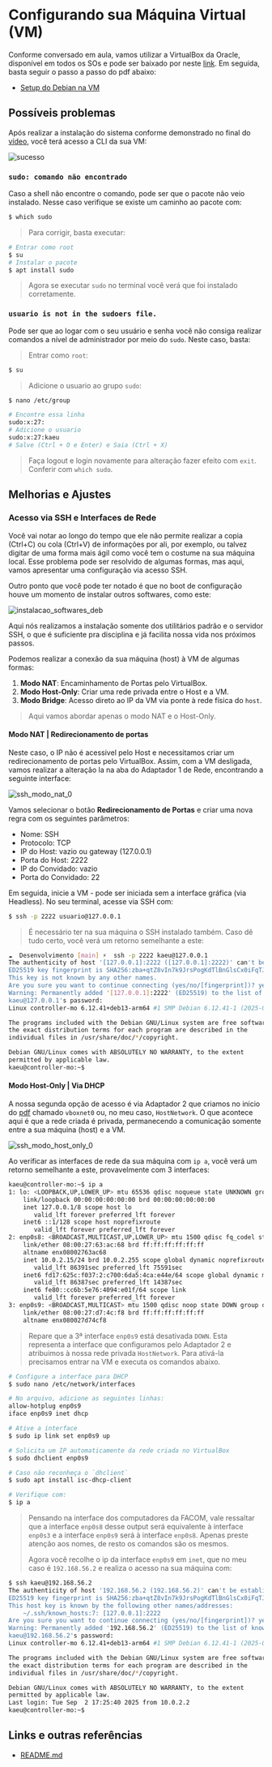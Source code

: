 # Configurando sua Máquina Virtual (VM)

Conforme conversado em aula, vamos utilizar a VirtualBox da Oracle, disponível em todos os SOs e pode ser baixado por neste [link](https://www.virtualbox.org/wiki/Downloads). Em seguida, basta seguir o passo a passo do pdf abaixo:

- [Setup do Debian na VM](debian_12-virtualbox.pdf)

## Possíveis problemas

Após realizar a instalação do sistema conforme demonstrado no final do [vídeo](https://youtu.be/s4CM-MZiqWk), você terá acesso a CLI da sua VM: 

![sucesso](./img/sucesso.png)

### `sudo: comando não encontrado`

Caso a shell não encontre o comando, pode ser que o pacote não veio instalado. Nesse caso verifique se existe um caminho ao pacote com:

```bash
$ which sudo
```

> Para corrigir, basta executar:

```bash
# Entrar como root
$ su
# Instalar o pacote
$ apt install sudo
```

> Agora se executar `sudo` no terminal você verá que foi instalado corretamente.

### `usuario is not in the sudoers file.`

Pode ser que ao logar com o seu usuário e senha você não consiga realizar comandos a nível de administrador por meio do `sudo`. Neste caso, basta:

> Entrar como `root`:

```bash
$ su
```

> Adicione o usuario ao grupo `sudo`:

```bash
$ nano /etc/group

# Encontre essa linha
sudo:x:27:
# Adicione o usuario
sudo:x:27:kaeu
# Salve (Ctrl + O e Enter) e Saia (Ctrl + X)
```

> Faça logout e login novamente para alteração fazer efeito com `exit`. Conferir com `which sudo`.

## Melhorias e Ajustes

### Acesso via SSH e Interfaces de Rede

Você vai notar ao longo do tempo que ele não permite realizar a copia (Ctrl+C) ou cola (Ctrl+V) de informações por ali, por exemplo, ou talvez digitar de uma forma mais ágil como você tem o costume na sua máquina local. Esse problema pode ser resolvido de algumas formas, mas aqui, vamos apresentar uma configuração via acesso SSH.

Outro ponto que você pode ter notado é que no boot de configuração houve um momento de instalar outros softwares, como este:

![instalacao_softwares_deb](./img/instalacao_softwares_deb.png)

Aqui nós realizamos a instalação somente dos utilitários padrão e o servidor SSH, o que é suficiente pra disciplina e já facilita nossa vida nos próximos passos.

Podemos realizar a conexão da sua máquina (host) à VM de algumas formas:

1. **Modo NAT**: Encaminhamento de Portas pelo VirtualBox.
2. **Modo Host-Only**: Criar uma rede privada entre o Host e a VM.
3. **Modo Bridge**: Acesso direto ao IP da VM via ponte à rede física do `host`.

> Aqui vamos abordar apenas o modo NAT e o Host-Only.

#### Modo NAT | Redirecionamento de portas

Neste caso, o IP não é acessivel pelo Host e necessitamos criar um redirecionamento de portas pelo VirtualBox. Assim, com a VM desligada, vamos realizar a alteração la na aba do Adaptador 1 de Rede, encontrando a seguinte interface:

![ssh_modo_nat_0](./img/ssh_modo_nat_0.png)

Vamos selecionar o botão **Redirecionamento de Portas** e criar uma nova regra com os seguintes parâmetros:

- Nome: SSH
- Protocolo: TCP
- IP do Host: vazio ou gateway (127.0.0.1)
- Porta do Host: 2222
- IP do Convidado: vazio
- Porta do Convidado: 22

Em seguida, inicie a VM - pode ser iniciada sem a interface gráfica (via Headless). No seu terminal, acesse via SSH com:

```bash
$ ssh -p 2222 usuario@127.0.0.1
```

> É necessário ter na sua máquina o SSH instalado também. Caso dê tudo certo, você verá um retorno semelhante a este:

```bash
☁  Desenvolvimento [main] ⚡  ssh -p 2222 kaeu@127.0.0.1      
The authenticity of host '[127.0.0.1]:2222 ([127.0.0.1]:2222)' can't be established.
ED25519 key fingerprint is SHA256:zba+qtZ8vIn7k9JrsPogKdTlBnGlsCx0iFqTJOVA2lg.
This key is not known by any other names.
Are you sure you want to continue connecting (yes/no/[fingerprint])? yes
Warning: Permanently added '[127.0.0.1]:2222' (ED25519) to the list of known hosts.
kaeu@127.0.0.1's password: 
Linux controller-mo 6.12.41+deb13-arm64 #1 SMP Debian 6.12.41-1 (2025-08-12) aarch64

The programs included with the Debian GNU/Linux system are free software;
the exact distribution terms for each program are described in the
individual files in /usr/share/doc/*/copyright.

Debian GNU/Linux comes with ABSOLUTELY NO WARRANTY, to the extent
permitted by applicable law.
kaeu@controller-mo:~$ 
```

#### Modo Host-Only | Via DHCP

A nossa segunda opção de acesso é via Adaptador 2 que criamos no inicio do [pdf](debian_12-virtualbox.pdf) chamado `vboxnet0` ou, no meu caso, `HostNetwork`. O que acontece aqui é que a rede criada é privada, permanecendo a comunicação somente entre a sua máquina (host) e a VM.

![ssh_modo_host_only_0](./img/ssh_modo_host_only_0.png)

Ao verificar as interfaces de rede da sua máquina com `ip a`, você verá um retorno semelhante a este, provavelmente com 3 interfaces:

```bash
kaeu@controller-mo:~$ ip a
1: lo: <LOOPBACK,UP,LOWER_UP> mtu 65536 qdisc noqueue state UNKNOWN group default qlen 1000
    link/loopback 00:00:00:00:00:00 brd 00:00:00:00:00:00
    inet 127.0.0.1/8 scope host lo
       valid_lft forever preferred_lft forever
    inet6 ::1/128 scope host noprefixroute 
       valid_lft forever preferred_lft forever
2: enp0s8: <BROADCAST,MULTICAST,UP,LOWER_UP> mtu 1500 qdisc fq_codel state UP group default qlen 1000
    link/ether 08:00:27:63:ac:68 brd ff:ff:ff:ff:ff:ff
    altname enx08002763ac68
    inet 10.0.2.15/24 brd 10.0.2.255 scope global dynamic noprefixroute enp0s8
       valid_lft 86391sec preferred_lft 75591sec
    inet6 fd17:625c:f037:2:c700:6da5:4ca:e44e/64 scope global dynamic mngtmpaddr noprefixroute 
       valid_lft 86387sec preferred_lft 14387sec
    inet6 fe80::cc6b:5e76:4094:e01f/64 scope link 
       valid_lft forever preferred_lft forever
3: enp0s9: <BROADCAST,MULTICAST> mtu 1500 qdisc noop state DOWN group default qlen 1000
    link/ether 08:00:27:d7:4c:f8 brd ff:ff:ff:ff:ff:ff
    altname enx080027d74cf8
```
> Repare que a 3ª interface `enp0s9` está desativada `DOWN`. Esta representa a interface que configuramos pelo Adaptador 2 e atribuimos à nossa rede privada `HostNetwork`. Para ativá-la precisamos entrar na VM e executa os comandos abaixo.

```bash
# Configure a interface para DHCP
$ sudo nano /etc/network/interfaces

# No arquivo, adicione as seguintes linhas:
allow-hotplug enp0s9
iface enp0s9 inet dhcp

# Ative a interface
$ sudo ip link set enp0s9 up

# Solicita um IP automaticamente da rede criada no VirtualBox
$ sudo dhclient enp0s9

# Caso não reconheça o `dhclient`
$ sudo apt install isc-dhcp-client

# Verifique com:
$ ip a
```

> Pensando na interface dos computadores da FACOM, vale ressaltar que a interface `enp0s8` desse output será equivalente à interface `enp0s3` e a interface `enp0s9` será à interface `enp0s8`. Apenas preste atenção aos nomes, de resto os comandos são os mesmos.
>
> Agora você recolhe o ip da interface `enp0s9` em `inet`, que no meu caso é `192.168.56.2` e realiza o acesso na sua máquina com:

```bash
$ ssh kaeu@192.168.56.2
The authenticity of host '192.168.56.2 (192.168.56.2)' can't be established.
ED25519 key fingerprint is SHA256:zba+qtZ8vIn7k9JrsPogKdTlBnGlsCx0iFqTJOVA2lg.
This host key is known by the following other names/addresses:
    ~/.ssh/known_hosts:7: [127.0.0.1]:2222
Are you sure you want to continue connecting (yes/no/[fingerprint])? yes
Warning: Permanently added '192.168.56.2' (ED25519) to the list of known hosts.
kaeu@192.168.56.2's password: 
Linux controller-mo 6.12.41+deb13-arm64 #1 SMP Debian 6.12.41-1 (2025-08-12) aarch64

The programs included with the Debian GNU/Linux system are free software;
the exact distribution terms for each program are described in the
individual files in /usr/share/doc/*/copyright.

Debian GNU/Linux comes with ABSOLUTELY NO WARRANTY, to the extent
permitted by applicable law.
Last login: Tue Sep  2 17:25:40 2025 from 10.0.2.2
kaeu@controller-mo:~$ 
```

## Links e outras referências

- [README.md](README.md)